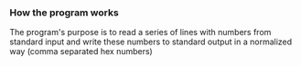 ### How the program works

The program's purpose is to read a series of lines with numbers
from standard input and write these numbers to standard output
in a normalized way (comma separated hex numbers)
